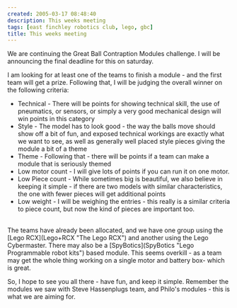 ```yaml
---
created: 2005-03-17 08:48:40
description: This weeks meeting
tags: [east finchley robotics club, lego, gbc]
title: This weeks meeting
---
```

 <p>
  We are continuing the Great Ball Contraption Modules challenge. I will be announcing the final deadline for this on saturday.
 </p>
 <p>
  I am looking for at least one of the teams to finish a module - and the first team will get a prize. Following that, I will be judging the overall winner on the following criteria:
 </p>
 <ul>
  <li>
   Technical - There will be points for showing technical skill, the use of pneumatics, or sensors, or simply a very good mechanical design will win points in this category
  </li>
  <li>
   Style - The model has to look good - the way the balls move should show off a bit of fun, and exposed technical workings are exactly what we want to see, as well as generally well placed style pieces giving the module a bit of a theme
  </li>
  <li>
   Theme - Following that - there will be points if a team can make a module that is seriously themed
  </li>
  <li>
   Low motor count - I will give lots of points if you can run it on one motor.
  </li>
  <li>
   Low Piece count - While sometimes big is beautiful, we also believe in keeping it simple - if there are two models with similar characteristics, the one with fewer pieces will get additional points
  </li>
  <li>
   Low weight - I will be weighing the entries - this really is a similar criteria to piece count, but now the kind of pieces are important too.
  </li>
 </ul>
 <p>
  <br/>
  The teams have already been allocated, and we have one group using the
  [Lego RCX](Lego+RCX "The Lego RCX")
  and another using the Lego Cybermaster. There may also be a
  [SpyBotics](SpyBotics "Lego Programmable robot kits")
  based module. This seems overkill - as a team may get the whole thing working on a single motor and battery box- which is great.
 </p>
 <p>
  So, I hope to see you all there - have fun, and keep it simple. Remember the modules we saw with Steve Hassenplugs team, and Philo's modules - this is what we are aiming for.
 </p>
